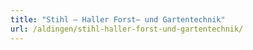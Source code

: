 ```yaml
---
title: "Stihl – Haller Forst– und Gartentechnik"
url: /aldingen/stihl-haller-forst-und-gartentechnik/
---
```

